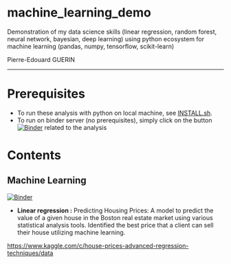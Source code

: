 # machine_learning_demo
Demonstration of my data science skills (linear regression, random forest, neural network, bayesian, deep learning) using python ecosystem for machine learning (pandas, numpy, tensorflow, scikit-learn)

Pierre-Edouard GUERIN

_______________________________________________________________________________

# Prerequisites

* To run these analysis with python on local machine, see [INSTALL.sh](INSTALL.sh).
* To run on binder server (no prerequisites), simply click on the button [![Binder](https://mybinder.org/badge_logo.svg)]() related to the analysis

# Contents

## Machine Learning

[![Binder](https://mybinder.org/badge_logo.svg)](https://mybinder.org/v2/gh/Grelot/machine_learning_demo/master?filepath=house_prices_advanced_regression_techiques.ipynb)

 * **Linear regression :** Predicting Housing Prices: A model to predict the value of a given house in the Boston real estate market using various statistical analysis tools. Identified the best price that a client can sell their house utilizing machine learning.

https://www.kaggle.com/c/house-prices-advanced-regression-techniques/data
